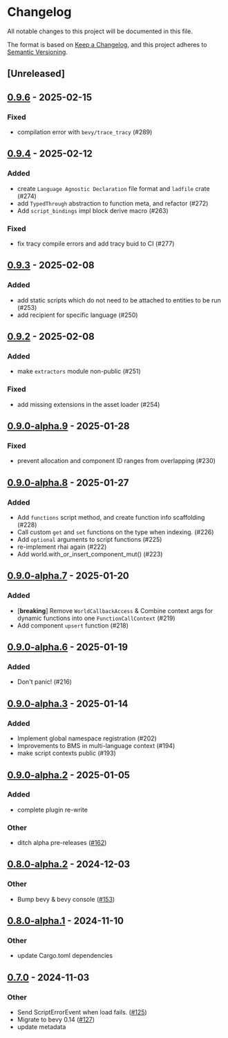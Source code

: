 # Changelog

All notable changes to this project will be documented in this file.

The format is based on [Keep a Changelog](https://keepachangelog.com/en/1.0.0/),
and this project adheres to [Semantic Versioning](https://semver.org/spec/v2.0.0.html).

## [Unreleased]

## [0.9.6](https://github.com/makspll/bevy_mod_scripting/compare/bevy_mod_scripting_core-v0.9.5...bevy_mod_scripting_core-v0.9.6) - 2025-02-15

### Fixed

- compilation error with `bevy/trace_tracy` (#289)

## [0.9.4](https://github.com/makspll/bevy_mod_scripting/compare/bevy_mod_scripting_core-v0.9.3...bevy_mod_scripting_core-v0.9.4) - 2025-02-12

### Added

- create `Language Agnostic Declaration` file format and `ladfile` crate (#274)
- add `TypedThrough` abstraction to function meta, and refactor (#272)
- Add `script_bindings` impl block derive macro (#263)

### Fixed

- fix tracy compile errors and add tracy buid to CI (#277)

## [0.9.3](https://github.com/makspll/bevy_mod_scripting/compare/bevy_mod_scripting_core-v0.9.2...bevy_mod_scripting_core-v0.9.3) - 2025-02-08

### Added

- add static scripts which do not need to be attached to entities to be run (#253)
- add recipient for specific language (#250)

## [0.9.2](https://github.com/makspll/bevy_mod_scripting/compare/bevy_mod_scripting_core-v0.9.1...bevy_mod_scripting_core-v0.9.2) - 2025-02-08

### Added

- make `extractors` module non-public (#251)

### Fixed

- add missing extensions in the asset loader (#254)

## [0.9.0-alpha.9](https://github.com/makspll/bevy_mod_scripting/compare/bevy_mod_scripting_core-v0.9.0-alpha.8...bevy_mod_scripting_core-v0.9.0-alpha.9) - 2025-01-28

### Fixed

- prevent allocation and component ID ranges from overlapping (#230)

## [0.9.0-alpha.8](https://github.com/makspll/bevy_mod_scripting/compare/bevy_mod_scripting_core-v0.9.0-alpha.7...bevy_mod_scripting_core-v0.9.0-alpha.8) - 2025-01-27

### Added

- Add `functions` script method, and create function info scaffolding (#228)
- Call custom `get` and `set` functions on the type when indexing. (#226)
- Add `optional` arguments to script functions (#225)
- re-implement rhai again (#222)
- Add world.with_or_insert_component_mut() (#223)

## [0.9.0-alpha.7](https://github.com/makspll/bevy_mod_scripting/compare/bevy_mod_scripting_core-v0.9.0-alpha.6...bevy_mod_scripting_core-v0.9.0-alpha.7) - 2025-01-20

### Added

- [**breaking**] Remove `WorldCallbackAccess` & Combine context args for dynamic functions into one `FunctionCallContext` (#219)
- Add component `upsert` function (#218)

## [0.9.0-alpha.6](https://github.com/makspll/bevy_mod_scripting/compare/bevy_mod_scripting_core-v0.9.0-alpha.5...bevy_mod_scripting_core-v0.9.0-alpha.6) - 2025-01-19

### Added

- Don't panic! (#216)

## [0.9.0-alpha.3](https://github.com/makspll/bevy_mod_scripting/compare/bevy_mod_scripting_core-v0.9.0-alpha.2...bevy_mod_scripting_core-v0.9.0-alpha.3) - 2025-01-14

### Added

- Implement global namespace registration (#202)
- Improvements to BMS in multi-language context (#194)
- make script contexts public (#193)

## [0.9.0-alpha.2](https://github.com/makspll/bevy_mod_scripting/compare/bevy_mod_scripting_core-v0.9.0-alpha.1...bevy_mod_scripting_core-v0.9.0-alpha.2) - 2025-01-05

### Added

- complete plugin re-write

### Other

- ditch alpha pre-releases ([#162](https://github.com/makspll/bevy_mod_scripting/pull/162))

## [0.8.0-alpha.2](https://github.com/makspll/bevy_mod_scripting/compare/bevy_mod_scripting_core-v0.8.0-alpha.1...bevy_mod_scripting_core-v0.8.0-alpha.2) - 2024-12-03

### Other

- Bump bevy & bevy console ([#153](https://github.com/makspll/bevy_mod_scripting/pull/153))

## [0.8.0-alpha.1](https://github.com/makspll/bevy_mod_scripting/compare/bevy_mod_scripting_core-v0.8.0-alpha.0...bevy_mod_scripting_core-v0.8.0-alpha.1) - 2024-11-10

### Other

- update Cargo.toml dependencies

## [0.7.0](https://github.com/makspll/bevy_mod_scripting/compare/bevy_mod_scripting_core-v0.6.0...bevy_mod_scripting_core-v0.7.0) - 2024-11-03

### Other

- Send ScriptErrorEvent when load fails. ([#125](https://github.com/makspll/bevy_mod_scripting/pull/125))
- Migrate to bevy 0.14 ([#127](https://github.com/makspll/bevy_mod_scripting/pull/127))
- update metadata
